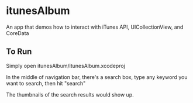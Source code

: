 # itunesAlbum

An app that demos how to interact with iTunes API, UICollectionView, and CoreData

## To Run

Simply open itunesAlbum/itunesAlbum.xcodeproj

In the middle of navigation bar, there's a search box, type any keyword you want to search, then hit "search"

The thumbnails of the search results would show up.
